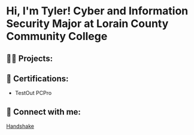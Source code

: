 <h1>Hi, I'm Tyler! Cyber and Information Security Major at Lorain County Community College

<h2>👨‍💻 Projects:</h2>


<h2>📃 Certifications:</h2>

- TestOut PCPro

<h2> 🤳 Connect with me:</h2>

[Handshake]([url](https://lorainccc.joinhandshake.com/profiles/57758944))

<!--
**tylerhammond06/tylerhammond06** is a ✨ _special_ ✨ repository because its `README.md` (this file) appears on your GitHub profile.

Here are some ideas to get you started:

- 🔭 I’m currently working on ...
- 🌱 I’m currently learning ...
- 👯 I’m looking to collaborate on ...
- 🤔 I’m looking for help with ...
- 💬 Ask me about ...
- 📫 How to reach me: ...
- 😄 Pronouns: ...
- ⚡ Fun fact: ...
-->
